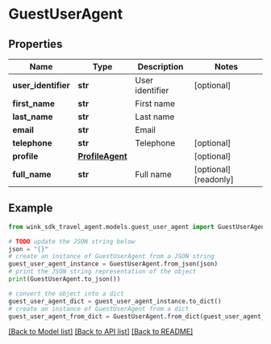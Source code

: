 # GuestUserAgent


## Properties

Name | Type | Description | Notes
------------ | ------------- | ------------- | -------------
**user_identifier** | **str** | User identifier | [optional] 
**first_name** | **str** | First name | 
**last_name** | **str** | Last name | 
**email** | **str** | Email | 
**telephone** | **str** | Telephone | [optional] 
**profile** | [**ProfileAgent**](ProfileAgent.md) |  | [optional] 
**full_name** | **str** | Full name | [optional] [readonly] 

## Example

```python
from wink_sdk_travel_agent.models.guest_user_agent import GuestUserAgent

# TODO update the JSON string below
json = "{}"
# create an instance of GuestUserAgent from a JSON string
guest_user_agent_instance = GuestUserAgent.from_json(json)
# print the JSON string representation of the object
print(GuestUserAgent.to_json())

# convert the object into a dict
guest_user_agent_dict = guest_user_agent_instance.to_dict()
# create an instance of GuestUserAgent from a dict
guest_user_agent_from_dict = GuestUserAgent.from_dict(guest_user_agent_dict)
```
[[Back to Model list]](../README.md#documentation-for-models) [[Back to API list]](../README.md#documentation-for-api-endpoints) [[Back to README]](../README.md)


